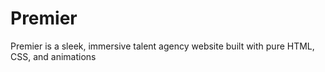 # Premier
Premier is a sleek, immersive talent agency website built with pure HTML, CSS, and animations
